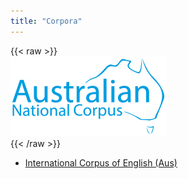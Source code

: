 ```yaml
---
title: "Corpora"
---
```

{{< raw >}}
<br/>
<img src="/ausnc-logo_250px.png" title="AusNC Logo" class="home_image"/>
<br/>
{{< /raw >}}

- [International Corpus of English (Aus)](https://data.ldaca.edu.au/collection?id=arcp%3A%2F%2Fname%2Chdl10.25949~24769173.v1&_crateId=arcp%3A%2F%2Fname%2Chdl10.25949~24769173.v1)
